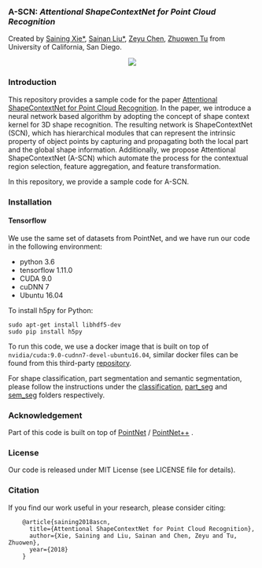 ### A-SCN: *Attentional ShapeContextNet for Point Cloud Recognition*
Created by <a href="" target="_blank">Saining Xie*</a>, <a href="">Sainan Liu*</a>, <a href="" target="_blank">Zeyu Chen</a>, <a href="https://pages.ucsd.edu/~ztu/" target="_blank">Zhuowen Tu</a> from University of California, San Diego.

<p align="center">
  <img src="https://github.com/umyta/A-SCN/blob/master/doc/teaser.png?raw=truewidth="40%"/>
</p>

### Introduction
This repository provides a sample code for the paper [Attentional ShapeContextNet for Point Cloud Recognition](http://pages.ucsd.edu/~ztu/publication/cvpr18_ascn.pdf).
 In the paper, we introduce a neural network based algorithm by adopting the concept of shape context kernel
 for 3D shape recognition. The resulting network is ShapeContextNet (SCN), which has 
 hierarchical modules that can represent the intrinsic property of object points by
 capturing and propagating both the local part and the global shape information. Additionally, we propose
 Attentional ShapeContextNet (A-SCN) which automate the process for the contextual region selection,
 feature aggregation, and feature transformation. 
 
 In this repository, we provide a sample code for A-SCN. 

### Installation
#### Tensorflow
We use the same set of datasets from PointNet, and we have run our code in the following environment:

- python 3.6
- tensorflow 1.11.0
- CUDA 9.0
- cuDNN 7
- Ubuntu 16.04

To install h5py for Python:
```
sudo apt-get install libhdf5-dev
sudo pip install h5py
```

To run this code, we use a docker image that is built on top of `nvidia/cuda:9.0-cudnn7-devel-ubuntu16.04`,
similar docker files can be found from this third-party [repository](https://github.com/ufoym/deepo).

For shape classification, part segmentation and semantic segmentation, please follow the instructions under the [classification](https://github.com/umyta/A-SCN/blob/master/classification), [part_seg](https://github.com/umyta/A-SCN/blob/master/part_seg) and [sem_seg](https://github.com/umyta/A-SCN/blob/master/sem_seg) folders respectively.

### Acknowledgement
Part of this code is built on top of [PointNet](https://github.com/charlesq34/pointnet) / [PointNet++](https://github.com/charlesq34/pointnet2) .
 
### License
Our code is released under MIT License (see LICENSE file for details).

### Citation
If you find our work useful in your research, please consider citing:

        @article{saining2018ascn,
          title={Attentional ShapeContextNet for Point Cloud Recognition},
          author={Xie, Saining and Liu, Sainan and Chen, Zeyu and Tu, Zhuowen},
          year={2018}
        }
